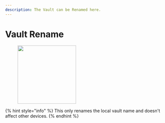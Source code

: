 ```yaml
---
description: The Vault can be Renamed here.
---
```


# Vault Rename

<figure><img src="../../.gitbook/assets/Rename Vault.png" alt="" width="188"><figcaption></figcaption></figure>

{% hint style="info" %}
This only renames the local vault name and doesn't affect other devices.
{% endhint %}
